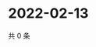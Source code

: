 # 2022-02-13

共 0 条

<!-- BEGIN WEIBO -->
<!-- 最后更新时间 Sun Feb 13 2022 11:11:25 GMT+0800 (China Standard Time) -->

<!-- END WEIBO -->
